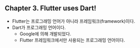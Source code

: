 
## Chapter 3. Flutter uses Dart!

* Flutter는 프로그래밍 언어가 아니라 프레임워크(framework)이다.
* Dart가 프로그래밍 언어이다.
    * Google에 의해 개발되었다.
    * Flutter 프레임워크에서만 사용되는 프로그래밍 언어이다.
